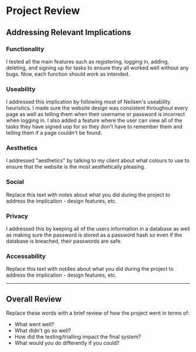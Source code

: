 # Project Review

## Addressing Relevant Implications

### Functionality

I tested all the main features such as registering, logging in, adding, deleting, and signing up for tasks to ensure they all worked well without any bugs. Now, each function should work as intended.


### Useability

I addressed this implication by following most of Neilsen's useability heuristics. I made sure the website design was consistent throughout every page as well as telling them when their username or password is incorrect when logging in. I also added a feature where the user can view all of the tasks they have signed uop for so they don't have to remember them and telling them if a page couldn't be found.


### Aesthetics

I addressed "aesthetics" by talking to my client about what colours to use to ensure that the website is the most aesthetically pleasing.


### Social

Replace this text with notes about what you did during the project to address the implication - design features, etc.


### Privacy

I addressed this by keeping all of the users information in a database as well as making sure the password is stored as a password hash so even if the database is breached, their passwords are safe.


### Accessability

Replace this text with not4es about what you did during the project to address the implication - design features, etc.


---

## Overall Review

Replace these words with a brief review of how the project went in terms of:
- What went well?
- What didn't go so well?
- How did the testing/trialling impact the final system?
- What would you do differently if you could?

